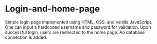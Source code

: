# Login-and-home-page
Simple login page implemented using HTML, CSS, and vanilla JavaScript. One can input a hardcoded username and password for validation. Upon successful login, users are redirected to the home page. Ao database connection is added.
